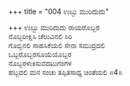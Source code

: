 +++
title = "004 ಉಬ್ಬು ಮುರಿದುದು"

+++
ಉಬ್ಬು ಮುರಿದುದು ರಾಯರೊಬ್ಬರ  
ನೊಬ್ಬರೀಕ್ಷಿಸಿ ಚೆಲುವಿನಲಿ ಸಿರಿ  
ಗೊಬ್ಬಿನಲಿ ಸಾಹಸಿಕೆಯಲಿ ಸೇನಾ ಸಮುದ್ರದಲಿ   
ಒಬ್ಬರೊಬ್ಬರಸೂಯೆಯೊಬ್ಬರ  
ನೊಬ್ಬರಳುಕಿಸುವದಟುಗಂಗಳ  
ಹಬ್ಬದಲಿ ಮನ ಸಂಚು ತಪ್ಪಿತಸಾಧ್ಯ ಚಿಂತೆಯಲಿ     ॥4॥